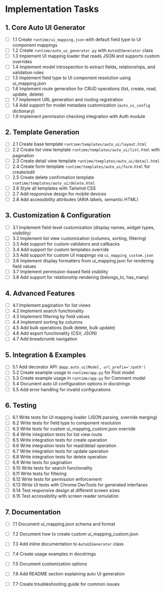 # Implementation Tasks

## 1. Core Auto UI Generator

- [ ] 1.1 Create `runtime/ui_mapping.json` with default field type to UI component mappings
- [ ] 1.2 Create `runtime/auto_ui_generator.py` with `AutoUIGenerator` class
- [ ] 1.3 Implement UI mapping loader that reads JSON and supports custom overrides
- [ ] 1.4 Implement model introspection to extract fields, relationships, and validation rules
- [ ] 1.5 Implement field type to UI component resolution using ui_mapping.json
- [ ] 1.6 Implement route generation for CRUD operations (list, create, read, update, delete)
- [ ] 1.7 Implement URL generation and routing registration
- [ ] 1.8 Add support for model metadata customization (`auto_ui_config` dictionary)
- [ ] 1.9 Implement permission checking integration with Auth module

## 2. Template Generation

- [ ] 2.1 Create base template `runtime/templates/auto_ui/layout.html`
- [ ] 2.2 Create list view template `runtime/templates/auto_ui/list.html` with pagination
- [ ] 2.3 Create detail view template `runtime/templates/auto_ui/detail.html`
- [ ] 2.4 Create form template `runtime/templates/auto_ui/form.html` for create/edit
- [ ] 2.5 Create delete confirmation template `runtime/templates/auto_ui/delete.html`
- [ ] 2.6 Style all templates with Tailwind CSS
- [ ] 2.7 Add responsive design for mobile devices
- [ ] 2.8 Add accessibility attributes (ARIA labels, semantic HTML)

## 3. Customization & Configuration

- [ ] 3.1 Implement field-level customization (display names, widget types, visibility)
- [ ] 3.2 Implement list view customization (columns, sorting, filtering)
- [ ] 3.3 Add support for custom validators and callbacks
- [ ] 3.4 Add support for custom templates override
- [ ] 3.5 Add support for custom UI mappings via `ui_mapping_custom.json`
- [ ] 3.6 Implement display formatters from ui_mapping.json for rendering field values
- [ ] 3.7 Implement permission-based field visibility
- [ ] 3.8 Add support for relationship rendering (belongs_to, has_many)

## 4. Advanced Features

- [ ] 4.1 Implement pagination for list views
- [ ] 4.2 Implement search functionality
- [ ] 4.3 Implement filtering by field values
- [ ] 4.4 Implement sorting by columns
- [ ] 4.5 Add bulk operations (bulk delete, bulk update)
- [ ] 4.6 Add export functionality (CSV, JSON)
- [ ] 4.7 Add breadcrumb navigation

## 5. Integration & Examples

- [ ] 5.1 Add decorator API: `@app.auto_ui(Model, url_prefix='/path')`
- [ ] 5.2 Create example usage in `runtime/app.py` for Post model
- [ ] 5.3 Create example usage in `runtime/app.py` for Comment model
- [ ] 5.4 Document auto UI configuration options in docstrings
- [ ] 5.5 Add error handling for invalid configurations

## 6. Testing

- [ ] 6.1 Write tests for UI mapping loader (JSON parsing, override merging)
- [ ] 6.2 Write tests for field type to component resolution
- [ ] 6.3 Write tests for custom ui_mapping_custom.json override
- [ ] 6.4 Write integration tests for list view route
- [ ] 6.5 Write integration tests for create operation
- [ ] 6.6 Write integration tests for read/detail operation
- [ ] 6.7 Write integration tests for update operation
- [ ] 6.8 Write integration tests for delete operation
- [ ] 6.9 Write tests for pagination
- [ ] 6.10 Write tests for search functionality
- [ ] 6.11 Write tests for filtering
- [ ] 6.12 Write tests for permission enforcement
- [ ] 6.13 Write UI tests with Chrome DevTools for generated interfaces
- [ ] 6.14 Test responsive design at different screen sizes
- [ ] 6.15 Test accessibility with screen reader simulation

## 7. Documentation

- [ ] 7.1 Document ui_mapping.json schema and format
- [ ] 7.2 Document how to create custom ui_mapping_custom.json
- [ ] 7.3 Add inline documentation to `AutoUIGenerator` class
- [ ] 7.4 Create usage examples in docstrings
- [ ] 7.5 Document customization options
- [ ] 7.6 Add README section explaining auto UI generation
- [ ] 7.7 Create troubleshooting guide for common issues

